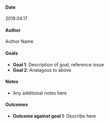#### Date 
2018.04.17

#### Author 
Author Name

#### Goals
- **Goal 1**: Description of goal, reference issue
- **Goal 2**: Analagous to above

#### Notes
- Any additional notes here

#### Outcomes
- **Outcome against goal 1**: Describe here
